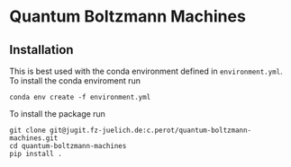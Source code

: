 # Quantum Boltzmann Machines

## Installation
This is best used with the conda environment defined in `environment.yml`.
To install the conda enviroment run
```
conda env create -f environment.yml
```
To install the package run
```
git clone git@jugit.fz-juelich.de:c.perot/quantum-boltzmann-machines.git
cd quantum-boltzmann-machines
pip install .
```
